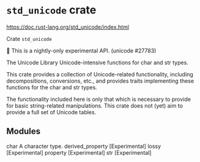 # `std_unicode` crate
https://doc.rust-lang.org/std_unicode/index.html

Crate `std_unicode`

🔬 This is a nightly-only experimental API. (unicode #27783)

The Unicode Library
Unicode-intensive functions for char and str types.

This crate provides a collection of Unicode-related functionality, including 
decompositions, conversions, etc., and provides traits implementing these 
functions for the char and str types.

The functionality included here is only that which is necessary to provide for 
basic string-related manipulations. This crate does not (yet) aim to provide a 
full set of Unicode tables.


## Modules

char              A character type.
derived_property  [Experimental]
lossy             [Experimental]
property          [Experimental]
str               [Experimental]

